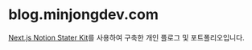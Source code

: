 # blog.minjongdev.com

[Next.js Notion Stater Kit](https://github.com/transitive-bullshit/nextjs-notion-starter-kit)를 사용하여 구축한 개인 플로그 및 포트폴리오입니다.